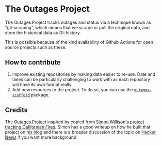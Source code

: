 # The Outages Project

The Outages Project tracks outages and status via a technique known as "git-scraping", which means that we scrape or pull the original data, and store the historical data as Git history.

This is possible because of the kind availability of Github Actions for open source projects such as these.

## How to contribute

1. Improve existing repositories by making data easier to re-use. Date and times can be particularly challenging to work with as each repository will have its own format really.
2. Add new resources to the project. To do so, you can use the [`outages-scaffold`](https://github.com/outages/scaffold) package.

## Credits

The [Outages Project](https://github.com/outages) ~~inspired by~~ copied from [Simon Willison's project tracking
Californian Fires](https://simonwillison.net/2020/Oct/9/git-scraping/). Simon has a good writeup on how he built
that project on [his blog](https://simonwillison.net/2020/Oct/9/git-scraping/) and there is a broader discussion of
the topic on [Hacker News](https://news.ycombinator.com/item?id=24732943) if you want more background.
